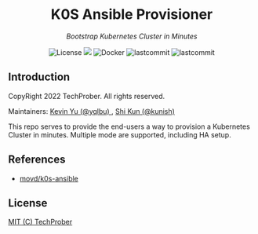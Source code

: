 <h1 align="center">K0S Ansible Provisioner</h1>
<p align="center">
    <em>Bootstrap Kubernetes Cluster in Minutes</em>
</p>

<p align="center">
    <img src="https://img.shields.io/github/license/TechProber/k0s-ansible-provisioner?color=critical" alt="License"/>
    <img src="https://hits.seeyoufarm.com/api/count/incr/badge.svg?url=https%3A%2F%2Fgithub.com%2FTechProber%2Fk0s-ansible-provisioner&count_bg=%237F3DC8&title_bg=%23555555&icon=kubernetes.svg&icon_color=%23E7E7E7&title=hits&edge_flat=false"/>
    <img src="https://custom-icon-badges.herokuapp.com/badge/kubernetes-v1.23.6+k0s.0-navy.svg?logo=kubernetes&logoColor=white" alt="Docker">
    <img src="https://img.shields.io/github/last-commit/TechProber/k0s-ansible-provisioner" alt="lastcommit"/>
    <img src="https://custom-icon-badges.herokuapp.com/github/last-commit/TechProber/k0s-ansible-provisioner?logo=history&logoColor=white" alt="lastcommit"/>
</p>

## Introduction

CopyRight 2022 TechProber. All rights reserved.

Maintainers: [ Kevin Yu (@yqlbu) ](https://github.com/yqlbu), [ Shi Kun (@kunish) ](https://github.com/kunish)

This repo serves to provide the end-users a way to provision a Kubernetes Cluster in minutes. Multiple mode are supported, including HA setup.

## References

- [movd/k0s-ansible](https://github.com/movd/k0s-ansible)

## License

[MIT (C) TechProber](https://github.com/yqlbu/TechProber/k0s-ansible-provisioner/blob/master/LICENSE)
